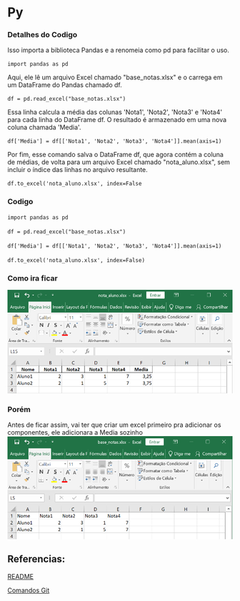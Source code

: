 # Py
### Detalhes do Codigo
Isso importa a biblioteca Pandas e a renomeia como pd para facilitar o uso.

```
import pandas as pd
```

Aqui, ele lê um arquivo Excel chamado "base_notas.xlsx" e o carrega em um DataFrame do Pandas chamado df.

```
df = pd.read_excel("base_notas.xlsx")
```

Essa linha calcula a média das colunas 'Nota1', 'Nota2', 'Nota3' e 'Nota4' para cada linha do DataFrame df. O resultado é armazenado em uma nova coluna chamada 'Media'.

```
df['Media'] = df[['Nota1', 'Nota2', 'Nota3', 'Nota4']].mean(axis=1)
```

Por fim, esse comando salva o DataFrame df, que agora contém a coluna de médias, de volta para um arquivo Excel chamado "nota_aluno.xlsx", sem incluir o índice das linhas no arquivo resultante.

```
df.to_excel('nota_aluno.xlsx', index=False
```

### Codigo

```
import pandas as pd

df = pd.read_excel("base_notas.xlsx")

df['Media'] = df[['Nota1', 'Nota2', 'Nota3', 'Nota4']].mean(axis=1)

df.to_excel('nota_aluno.xlsx', index=False)

```

### Como ira ficar
![Excel](nota_aluno.png)

### Porém
Antes de ficar assim, vai ter que criar um excel primeiro pra adicionar os componentes, ele adicionara a Media sozinho
![Excel](base_notas.png)

## Referencias:
[README](README.md)

[Comandos Git](ComandosGit.md)
